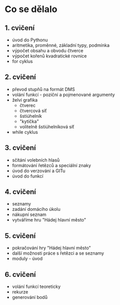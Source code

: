 # Co se dělalo

## 1. cvičení
* úvod do Pythonu
* aritmetika, proměnné, základní typy, podmínka
* výpočet obsahu a obvodu čtverce
* výpočet kořenů kvadratické rovnice
* for cyklus

## 2. cvičení
* převod stupňů na formát DMS
* volání funkcí - poziční a pojmenované argumenty
* želví grafika
  * čtverec
  * čtvercová síť
  * šstiúhelník
  * "kytička"
  * volitelně šstiúhelníková síť
* while cyklus

## 3. cvičení
* sčítání volebních hlasů
* formátování řetězců a speciální znaky
* úvod do verzování a GITu
* úvod do funkcí

## 4. cvičení
* seznamy
* zadání domácího úkolu
* nákupní seznam
* vytváříme hru "Hádej hlavní město"

## 5. cvičení
* pokračování hry "Hádej hlavní město"
* další možnosti práce s řetězci a se seznamy
* moduly - úvod

## 6. cvičení
* volání funkcí teoreticky
* rekurze
* generování bodů
